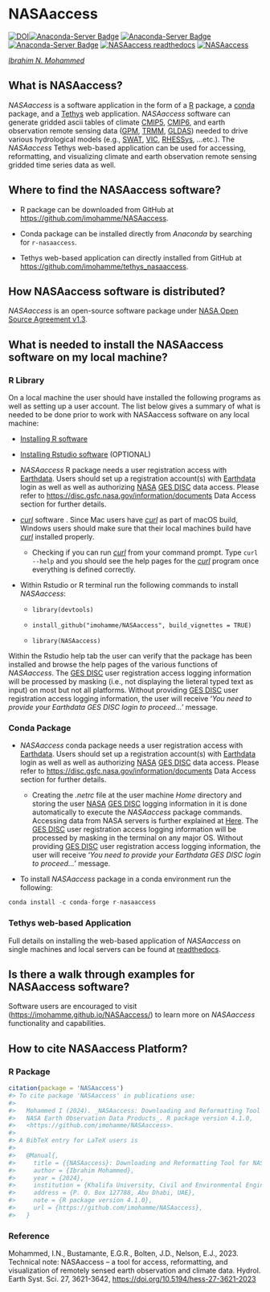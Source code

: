 
<!-- README.md is generated from README.Rmd. Please edit that file -->

# NASAaccess

<!-- badges: start -->

[![DOI](https://zenodo.org/badge/175226662.svg)](https://zenodo.org/badge/latestdoi/175226662)[![Anaconda-Server
Badge](https://anaconda.org/conda-forge/r-nasaaccess/badges/version.svg)](https://anaconda.org/conda-forge/r-nasaaccess)
[![Anaconda-Server
Badge](https://anaconda.org/conda-forge/r-nasaaccess/badges/downloads.svg)](https://anaconda.org/conda-forge/r-nasaaccess)
[![Anaconda-Server
Badge](https://anaconda.org/conda-forge/r-nasaaccess/badges/platforms.svg)](https://anaconda.org/conda-forge/r-nasaaccess)
[![NASAaccess
readthedocs](https://img.shields.io/readthedocs/nasaaccess?style=social)](https://nasaaccess.readthedocs.io/en/latest/index.html)
[![NASAaccess](https://img.shields.io/github/stars/nasa/nasaaccess?style=social)](https://github.com/nasa/NASAaccess)

<!-- ![lifecycle](https://img.shields.io/badge/lifecycle-stable-sucess.svg?style=plastic&logo=appveyor)
<!-- ![GitHub Downloads](https://img.shields.io/github/downloads/nasa/NASAaccess/total?style=plastic)
&#10;<!-- badges: end -->

[*Ibrahim N.
Mohammed*](https://www.ku.ac.ae/college-people/ibrahim-mohammed/ "Ibrahim N. Mohammed")

## **What is NASAaccess?**

*NASAaccess* is a software application in the form of a
[R](https://www.r-project.org/about.html) package, a
[conda](https://docs.conda.io/en/latest/) package, and a
[Tethys](https://www.tethysplatform.org/) web application. *NASAaccess*
software can generate gridded ascii tables of climate
[CMIP5](https://pcmdi.llnl.gov/mips/cmip5/ "Coupled Model Intercomparison Project Phase 5"),
[CMIP6](https://pcmdi.llnl.gov/CMIP6/ "Coupled Model Intercomparison Project Phase 6"),
and earth observation remote sensing data
([GPM](https://gpm.nasa.gov/data/directory "Global Precipitation Measurement"),
[TRMM](https://gpm.nasa.gov/missions/trmm "Tropical Rainfall Measuring Mission"),
[GLDAS](https://ldas.gsfc.nasa.gov/gldas "Global Land Data Assimilation System"))
needed to drive various hydrological models (e.g.,
[SWAT](https://swat.tamu.edu/ "Soil & Water Assessment Tool"),
[VIC](https://github.com/UW-Hydro/VIC "Variable Infiltration Capacity"),
[RHESSys](https://github.com/RHESSys/RHESSys "The Regional Hydro-Ecological Simulation System"),
…etc.). The *NASAaccess* Tethys web-based application can be used for
accessing, reformatting, and visualizing climate and earth observation
remote sensing gridded time series data as well.

## **Where to find the NASAaccess software?**

- R package can be downloaded from GitHub at
  <https://github.com/imohamme/NASAaccess>.

- Conda package can be installed directly from *Anaconda* by searching
  for `r-nasaaccess`.

- Tethys web-based application can directly installed from GitHub at
  <https://github.com/imohamme/tethys_nasaaccess>.

## **How NASAaccess software is distributed?**

*NASAaccess* is an open-source software package under [NASA Open Source
Agreement v1.3](https://opensource.org/license/nasa1-3-php).

## **What is needed to install the NASAaccess software on my local machine?**

### **R Library**

On a local machine the user should have installed the following programs
as well as setting up a user account. The list below gives a summary of
what is needed to be done prior to work with NASAaccess software on any
local machine:

- [Installing R software](https://www.r-project.org/)

- [Installing Rstudio software](https://posit.co/) (OPTIONAL)

- *NASAaccess* R package needs a user registration access with
  [Earthdata](https://www.earthdata.nasa.gov/). Users should set up a
  registration account(s) with
  [Earthdata](https://www.earthdata.nasa.gov/) login as well as well as
  authorizing
  [NASA](https://www.nasa.gov/ "The National Aeronautics and Space Administration")
  [GES DISC](https://disc.gsfc.nasa.gov/) data access. Please refer to
  <https://disc.gsfc.nasa.gov/information/documents> Data Access section
  for further details.

- [*curl*](https://curl.se/) software . Since Mac users have
  [*curl*](https://curl.se/) as part of macOS build, Windows users
  should make sure that their local machines build have
  [*curl*](https://curl.se/) installed properly.

  - Checking if you can run [*curl*](https://curl.se/) from your command
    prompt. Type `curl --help` and you should see the help pages for the
    [*curl*](https://curl.se/) program once everything is defined
    correctly.

- Within Rstudio or R terminal run the following commands to install
  *NASAaccess*:

  - `library(devtools)`

  - `install_github("imohamme/NASAaccess", build_vignettes = TRUE)`

  - `library(NASAaccess)`

Within the Rstudio help tab the user can verify that the package has
been installed and browse the help pages of the various functions of
*NASAaccess*. The [GES DISC](https://disc.gsfc.nasa.gov/) user
registration access logging information will be processed by masking
(i.e., not displaying the lieteral typed text as input) on most but not
all platforms. Without providing [GES DISC](https://disc.gsfc.nasa.gov/)
user registration access logging information, the user will receive
‘*You need to provide your Earthdata GES DISC login to proceed…*’
message.

### **Conda Package**

- *NASAaccess* conda package needs a user registration access with
  [Earthdata](https://www.earthdata.nasa.gov/). Users should set up a
  registration account(s) with
  [Earthdata](https://www.earthdata.nasa.gov/) login as well as well as
  authorizing
  [NASA](https://www.nasa.gov/ "The National Aeronautics and Space Administration")
  [GES DISC](https://disc.gsfc.nasa.gov/) data access. Please refer to
  <https://disc.gsfc.nasa.gov/information/documents> Data Access section
  for further details.

  - Creating the *.netrc* file at the user machine *Home* directory and
    storing the user
    [NASA](https://www.nasa.gov/ "The National Aeronautics and Space Administration")
    [GES DISC](https://disc.gsfc.nasa.gov/) logging information in it is
    done automatically to execute the *NASAaccess* package commands.
    Accessing data from NASA servers is further explained at
    [Here](https://urs.earthdata.nasa.gov/documentation/for_users/data_access/curl_and_wget).
    The [GES DISC](https://disc.gsfc.nasa.gov/) user registration access
    logging information will be processed by masking in the terminal on
    any major OS. Without providing [GES
    DISC](https://disc.gsfc.nasa.gov/) user registration access logging
    information, the user will receive ‘*You need to provide your
    Earthdata GES DISC login to proceed…*’ message.

- To install *NASAaccess* package in a conda environment run the
  following:

``` python
conda install -c conda-forge r-nasaaccess
```

### **Tethys web-based Application**

Full details on installing the web-based application of *NASAaccess* on
single machines and local servers can be found at
[readthedocs](https://nasaaccess.readthedocs.io/en/latest/nasaaccess_tethys.html).

## **Is there a walk through examples for NASAaccess software?**

Software users are encouraged to visit
(<https://imohamme.github.io/NASAaccess/>) to learn more on *NASAaccess*
functionality and capabilities.

## **How to cite NASAaccess Platform?**

### **R Package**

``` r
citation(package = 'NASAaccess')
#> To cite package 'NASAaccess' in publications use:
#> 
#>   Mohammed I (2024). _NASAaccess: Downloading and Reformatting Tool for
#>   NASA Earth Observation Data Products_. R package version 4.1.0,
#>   <https://github.com/imohamme/NASAaccess>.
#> 
#> A BibTeX entry for LaTeX users is
#> 
#>   @Manual{,
#>     title = {{NASAaccess}: Downloading and Reformatting Tool for NASA Earth Observation Data Products},
#>     author = {Ibrahim Mohammed},
#>     year = {2024},
#>     institution = {Khalifa University, Civil and Environmental Engineering},
#>     address = {P. O. Box 127788, Abu Dhabi, UAE},
#>     note = {R package version 4.1.0},
#>     url = {https://github.com/imohamme/NASAaccess},
#>   }
```

### **Reference**

Mohammed, I.N., Bustamante, E.G.R., Bolten, J.D., Nelson, E.J., 2023.
Technical note: NASAaccess – a tool for access, reformatting, and
visualization of remotely sensed earth observation and climate data.
Hydrol. Earth Syst. Sci. 27, 3621-3642,
<https://doi.org/10.5194/hess-27-3621-2023>
